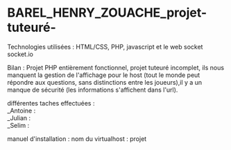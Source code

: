 # BAREL_HENRY_ZOUACHE_projet-tuteuré-

Technologies utilisées : HTML/CSS, PHP, javascript et le web socket socket.io

 	
Bilan : Projet PHP entièrement fonctionnel, projet tuteuré incomplet, ils nous manquent la gestion de l'affichage pour le host (tout le monde peut répondre aux questions, sans distinctions entre les joueurs),il y a un manque de sécurité (les informations s'affichent dans l'url).

différentes taches effectuées : 
<br />_Antoine : 
<br />_Julian : 
<br />_Selim :  


manuel d'installation :
nom du virtualhost : projet 
